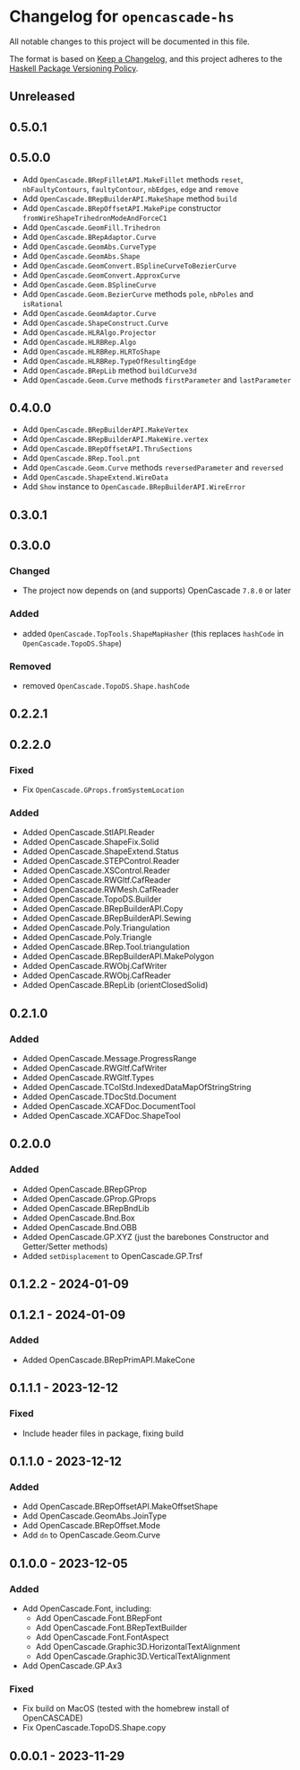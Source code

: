 # Changelog for `opencascade-hs`

All notable changes to this project will be documented in this file.

The format is based on [Keep a Changelog](https://keepachangelog.com/en/1.0.0/),
and this project adheres to the
[Haskell Package Versioning Policy](https://pvp.haskell.org/).

## Unreleased

## 0.5.0.1

## 0.5.0.0

- Add `OpenCascade.BRepFilletAPI.MakeFillet` methods `reset`, `nbFaultyContours`, `faultyContour`, `nbEdges`, `edge` and `remove`
- Add `OpenCascade.BRepBuilderAPI.MakeShape` method `build`
- Add `OpenCascade.BRepOffsetAPI.MakePipe` constructor `fromWireShapeTrihedronModeAndForceC1`
- Add `OpenCascade.GeomFill.Trihedron`
- Add `OpenCascade.BRepAdaptor.Curve`
- Add `OpenCascade.GeomAbs.CurveType`
- Add `OpenCascade.GeomAbs.Shape`
- Add `OpenCascade.GeomConvert.BSplineCurveToBezierCurve`
- Add `OpenCascade.GeomConvert.ApproxCurve`
- Add `OpenCascade.Geom.BSplineCurve`
- Add `OpenCascade.Geom.BezierCurve` methods `pole`, `nbPoles` and `isRational`
- Add `OpenCascade.GeomAdaptor.Curve`
- Add `OpenCascade.ShapeConstruct.Curve`
- Add `OpenCascade.HLRAlgo.Projector`
- Add `OpenCascade.HLRBRep.Algo`
- Add `OpenCascade.HLRBRep.HLRToShape`
- Add `OpenCascade.HLRBRep.TypeOfResultingEdge`
- Add `OpenCascade.BRepLib` method `buildCurve3d`
- Add `OpenCascade.Geom.Curve` methods `firstParameter` and `lastParameter`

## 0.4.0.0

- Add `OpenCascade.BRepBuilderAPI.MakeVertex`
- Add `OpenCascade.BRepBuilderAPI.MakeWire.vertex`
- Add `OpenCascade.BRepOffsetAPI.ThruSections`
- Add `OpenCascade.BRep.Tool.pnt`
- Add `OpenCascade.Geom.Curve` methods `reversedParameter` and `reversed`
- Add `OpenCascade.ShapeExtend.WireData`
- Add `Show` instance to `OpenCascade.BRepBuilderAPI.WireError`

## 0.3.0.1

## 0.3.0.0

### Changed

- The project now depends on (and supports) OpenCascade `7.8.0` or later

### Added 

- added `OpenCascade.TopTools.ShapeMapHasher` (this replaces `hashCode` in `OpenCascade.TopoDS.Shape`)

### Removed

- removed `OpenCascade.TopoDS.Shape.hashCode` 

## 0.2.2.1

## 0.2.2.0

### Fixed

- Fix `OpenCascade.GProps.fromSystemLocation`

### Added 

- Added OpenCascade.StlAPI.Reader
- Added OpenCascade.ShapeFix.Solid
- Added OpenCascade.ShapeExtend.Status
- Added OpenCascade.STEPControl.Reader
- Added OpenCascade.XSControl.Reader
- Added OpenCascade.RWGltf.CafReader
- Added OpenCascade.RWMesh.CafReader
- Added OpenCascade.TopoDS.Builder
- Added OpenCascade.BRepBuilderAPI.Copy
- Added OpenCascade.BRepBuilderAPI.Sewing
- Added OpenCascade.Poly.Triangulation
- Added OpenCascade.Poly.Triangle
- Added OpenCascade.BRep.Tool.triangulation
- Added OpenCascade.BRepBuilderAPI.MakePolygon
- Added OpenCascade.RWObj.CafWriter
- Added OpenCascade.RWObj.CafReader
- Added OpenCascade.BRepLib (orientClosedSolid)

## 0.2.1.0

### Added

- Added OpenCascade.Message.ProgressRange
- Added OpenCascade.RWGltf.CafWriter
- Added OpenCascade.RWGltf.Types
- Added OpenCascade.TColStd.IndexedDataMapOfStringString
- Added OpenCascade.TDocStd.Document
- Added OpenCascade.XCAFDoc.DocumentTool
- Added OpenCascade.XCAFDoc.ShapeTool

## 0.2.0.0

### Added

- Added OpenCascade.BRepGProp
- Added OpenCascade.GProp.GProps
- Added OpenCascade.BRepBndLib 
- Added OpenCascade.Bnd.Box
- Added OpenCascade.Bnd.OBB
- Added OpenCascade.GP.XYZ (just the barebones Constructor and Getter/Setter methods)
- Added `setDisplacement` to OpenCascade.GP.Trsf

## 0.1.2.2 - 2024-01-09 

## 0.1.2.1 - 2024-01-09 

### Added 

- Added OpenCascade.BRepPrimAPI.MakeCone

## 0.1.1.1 - 2023-12-12 

### Fixed 

- Include header files in package, fixing build

## 0.1.1.0 - 2023-12-12 

### Added

- Add OpenCascade.BRepOffsetAPI.MakeOffsetShape
- Add OpenCascade.GeomAbs.JoinType
- Add OpenCascade.BRepOffset.Mode
- Add `dn` to OpenCascade.Geom.Curve

## 0.1.0.0 - 2023-12-05 

### Added 

- Add OpenCascade.Font, including:
    - Add OpenCascade.Font.BRepFont
    - Add OpenCascade.Font.BRepTextBuilder
    - Add OpenCascade.Font.FontAspect
    - Add OpenCascade.Graphic3D.HorizontalTextAlignment
    - Add OpenCascade.Graphic3D.VerticalTextAlignment
- Add OpenCascade.GP.Ax3

### Fixed

- Fix build on MacOS (tested with the homebrew install of OpenCASCADE)
- Fix OpenCascade.TopoDS.Shape.copy

## 0.0.0.1 - 2023-11-29
